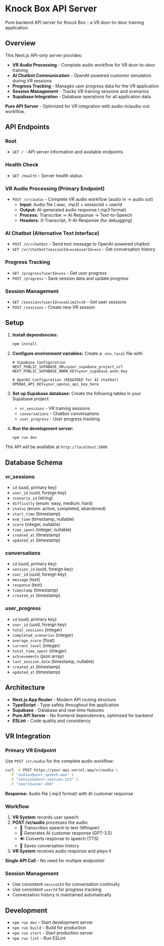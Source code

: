 # Knock Box API Server

Pure backend API server for Knock Box - a VR door-to-door training application.

## Overview

This Next.js API-only server provides:
- **VR Audio Processing** - Complete audio workflow for VR door-to-door training
- **AI Chatbot Communication** - OpenAI-powered customer simulation during VR sessions
- **Progress Tracking** - Manages user progress data for the VR application
- **Session Management** - Tracks VR training sessions and scenarios
- **Supabase Integration** - Database operations for all application data

**Pure API Server** - Optimized for VR integration with audio-in/audio-out workflow.

## API Endpoints

### Root
- `GET /` - API server information and available endpoints

### Health Check
- `GET /health` - Server health status

### VR Audio Processing (Primary Endpoint)
- `POST /vr/audio` - Complete VR audio workflow (audio in → audio out)
  - **Input:** Audio file (.wav, .mp3) + sessionId + userId
  - **Output:** AI-generated audio response (.mp3 format)
  - **Process:** Transcribe → AI Response → Text-to-Speech
  - **Headers:** X-Transcript, X-AI-Response (for debugging)

### AI Chatbot (Alternative Text Interface)
- `POST /vr/chatbot` - Send text message to OpenAI-powered chatbot
- `GET /vr/chatbot?sessionId=xxx&userId=xxx` - Get conversation history

### Progress Tracking
- `GET /progress?userId=xxx` - Get user progress
- `POST /progress` - Save session data and update progress

### Session Management
- `GET /sessions?userId=xxx&limit=10` - Get user sessions
- `POST /sessions` - Create new VR session

## Setup

1. **Install dependencies:**
   ```bash
   npm install
   ```

2. **Configure environment variables:**
   Create a `.env.local` file with:
   ```env
   # Supabase Configuration
   NEXT_PUBLIC_SUPABASE_URL=your_supabase_project_url
   NEXT_PUBLIC_SUPABASE_ANON_KEY=your_supabase_anon_key
   
   # OpenAI Configuration (REQUIRED for AI chatbot)
   OPENAI_API_KEY=your_openai_api_key_here
   ```

3. **Set up Supabase database:**
   Create the following tables in your Supabase project:
   - `vr_sessions` - VR training sessions
   - `conversations` - Chatbot conversations
   - `user_progress` - User progress tracking

4. **Run the development server:**
   ```bash
   npm run dev
   ```

The API will be available at `http://localhost:3000`

## Database Schema

### vr_sessions
- `id` (uuid, primary key)
- `user_id` (uuid, foreign key)
- `scenario_id` (string)
- `difficulty` (enum: easy, medium, hard)
- `status` (enum: active, completed, abandoned)
- `start_time` (timestamp)
- `end_time` (timestamp, nullable)
- `score` (integer, nullable)
- `time_spent` (integer, nullable)
- `created_at` (timestamp)
- `updated_at` (timestamp)

### conversations
- `id` (uuid, primary key)
- `session_id` (uuid, foreign key)
- `user_id` (uuid, foreign key)
- `message` (text)
- `response` (text)
- `timestamp` (timestamp)
- `created_at` (timestamp)

### user_progress
- `id` (uuid, primary key)
- `user_id` (uuid, foreign key)
- `total_sessions` (integer)
- `completed_scenarios` (integer)
- `average_score` (float)
- `current_level` (integer)
- `total_time_spent` (integer)
- `achievements` (json array)
- `last_session_date` (timestamp, nullable)
- `created_at` (timestamp)
- `updated_at` (timestamp)

## Architecture

- **Next.js App Router** - Modern API routing structure
- **TypeScript** - Type safety throughout the application
- **Supabase** - Database and real-time features
- **Pure API Server** - No frontend dependencies, optimized for backend
- **ESLint** - Code quality and consistency

## VR Integration

### Primary VR Endpoint
Use `POST /vr/audio` for the complete audio workflow:

```bash
curl -X POST https://your-api.vercel.app/vr/audio \
  -F "audio=@user_speech.wav" \
  -F "sessionId=vr-session-123" \
  -F "userId=user-456"
```

**Response:** Audio file (.mp3 format) with AI customer response

### Workflow
1. **VR System** records user speech
2. **POST /vr/audio** processes the audio:
   - 🎤 Transcribes speech to text (Whisper)
   - 🤖 Generates AI customer response (GPT-3.5)
   - 🔊 Converts response to speech (TTS)
   - 💾 Saves conversation history
3. **VR System** receives audio response and plays it

**Single API Call** - No need for multiple endpoints!

### Session Management
- Use consistent `sessionId` for conversation continuity
- Use consistent `userId` for progress tracking
- Conversation history is maintained automatically

## Development

- `npm run dev` - Start development server
- `npm run build` - Build for production
- `npm run start` - Start production server
- `npm run lint` - Run ESLint
